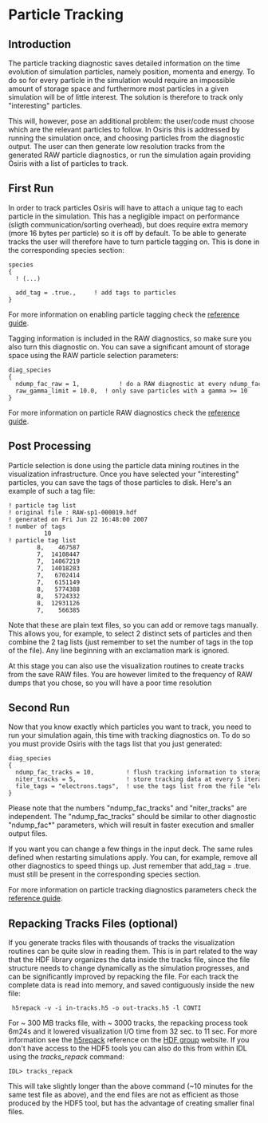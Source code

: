 # Particle Tracking

## Introduction

The particle tracking diagnostic saves detailed information on the time
evolution of simulation particles, namely position, momenta and energy.
To do so for every particle in the simulation would require an
impossible amount of storage space and furthermore most particles in a
given simulation will be of little interest. The solution is therefore
to track only "interesting" particles.

This will, however, pose an additional problem: the user/code must
choose which are the relevant particles to follow. In Osiris this is
addressed by running the simulation once, and choosing particles from
the diagnostic output. The user can then generate low resolution tracks
from the generated RAW particle diagnostics, or run the simulation again
providing Osiris with a list of particles to track.

## First Run

In order to track particles Osiris will have to attach a unique tag to
each particle in the simulation. This has a negligible impact on
performance (sligth communication/sorting overhead), but does require
extra memory (more 16 bytes per particle) so it is off by default. To be
able to generate tracks the user will therefore have to turn particle
tagging on. This is done in the corresponding species section:

```text
species
{
  ! (...)

  add_tag = .true.,     ! add tags to particles
}
```

For more information on enabling particle tagging check the [reference guide](../reference/Species.md).

Tagging information is included in the RAW diagnostics, so make sure you
also turn this diagnostic on. You can save a significant amount of
storage space using the RAW particle selection parameters:

```text
diag_species 
{
  ndump_fac_raw = 1,           ! do a RAW diagnostic at every ndump_fac iterations
  raw_gamma_limit = 10.0,  ! only save particles with a gamma >= 10
}
```

For more information on particle RAW diagnostics check the [reference guide](../reference/Species_Diagnostics.md).

## Post Processing

Particle selection is done using the particle data mining routines in
the visualization infrastructure. Once you have selected your
"interesting" particles, you can save the tags of those particles to
disk. Here's an example of such a tag file:

```text
! particle tag list
! original file : RAW-sp1-000019.hdf
! generated on Fri Jun 22 16:48:00 2007
! number of tags
          10
! particle tag list
        8,    467587
        7,  14108447
        7,  14067219
        7,  14018283
        7,   6702414
        7,   6151149
        8,   5774388
        8,   5724332
        8,  12931126
        7,    566385
```

Note that these are plain text files, so you can add or remove tags
manually. This allows you, for example, to select 2 distinct sets of
particles and then combine the 2 tag lists (just remember to set the
number of tags in the top of the file). Any line beginning with an
exclamation mark is ignored.

At this stage you can also use the visualization routines to create
tracks from the save RAW files. You are however limited to the frequency
of RAW dumps that you chose, so you will have a poor time resolution

## Second Run

Now that you know exactly which particles you want to track, you need to
run your simulation again, this time with tracking diagnostics on. To do
so you must provide Osiris with the tags list that you just generated:

```text
diag_species 
{
  ndump_fac_tracks = 10,         ! flush tracking information to storage at every 10 * ndump_fac iterations
  niter_tracks = 5,              ! store tracking data at every 5 iterations
  file_tags = "electrons.tags",  ! use the tags list from the file "electrons.tags" 
}
```

Please note that the numbers "ndump_fac_tracks" and "niter_tracks" are
independent. The "ndump_fac_tracks" should be similar to other
diagnostic "ndump_fac\*" parameters, which will result in faster
execution and smaller output files.

If you want you can change a few things in the input deck. The same
rules defined when restarting simulations apply. You can, for example,
remove all other diagnostics to speed things up. Just remember that
add_tag = .true. must still be present in the corresponding species
section.

For more information on particle tracking diagnostics parameters check
the [reference guide](../reference/Species_Diagnostics.md).

## Repacking Tracks Files (optional)

If you generate tracks files with thousands of tracks the visualization
routines can be quite slow in reading them. This is in part related to
the way that the HDF library organizes the data inside the tracks file,
since the file structure needs to change dynamically as the simulation
progresses, and can be significantly improved by repacking the file. For
each track the complete data is read into memory, and saved contiguously
inside the new file:

```text
 h5repack -v -i in-tracks.h5 -o out-tracks.h5 -l CONTI
```

For \~ 300 MB tracks file, with \~ 3000 tracks, the repacking process
took 6m24s and it lowered visualization I/O time from 32 sec. to 11 sec.
For more information see the
[h5repack](http://hdf.ncsa.uiuc.edu/HDF5/doc/Tools.html#Tools-Repack)
reference on the [HDF group](http://hdf.ncsa.uiuc.edu/) website. If you
don't have access to the HDF5 tools you can also do this from within IDL
using the *tracks_repack* command:

```text
IDL> tracks_repack 
```

This will take slightly longer than the above command (\~10 minutes for
the same test file as above), and the end files are not as efficient as
those produced by the HDF5 tool, but has the advantage of creating
smaller final files.
